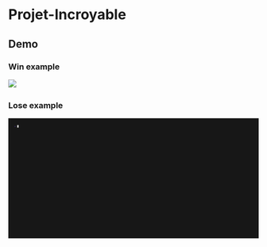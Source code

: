 # Projet-Incroyable

## Demo

### Win example

![](./demos/win.gif)

### Lose example

![](./demos/lose.gif)
